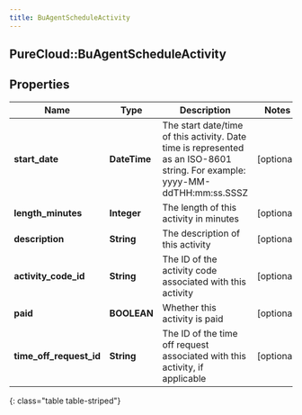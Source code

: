 ```yaml
---
title: BuAgentScheduleActivity
---
```

## PureCloud::BuAgentScheduleActivity

## Properties

|Name | Type | Description | Notes|
|------------ | ------------- | ------------- | -------------|
| **start_date** | **DateTime** | The start date/time of this activity. Date time is represented as an ISO-8601 string. For example: yyyy-MM-ddTHH:mm:ss.SSSZ | [optional] |
| **length_minutes** | **Integer** | The length of this activity in minutes | [optional] |
| **description** | **String** | The description of this activity | [optional] |
| **activity_code_id** | **String** | The ID of the activity code associated with this activity | [optional] |
| **paid** | **BOOLEAN** | Whether this activity is paid | [optional] |
| **time_off_request_id** | **String** | The ID of the time off request associated with this activity, if applicable | [optional] |
{: class="table table-striped"}


